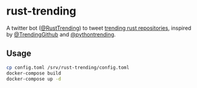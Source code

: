 # rust-trending

A twitter bot ([@RustTrending](https://twitter.com/RustTrending)) to tweet [trending rust repositories](https://github.com/trending/rust), inspired by [@TrendingGithub](https://twitter.com/TrendingGithub) and [@pythontrending](https://twitter.com/pythontrending).

## Usage

```bash
cp config.toml /srv/rust-trending/config.toml
docker-compose build
docker-compose up -d
```
